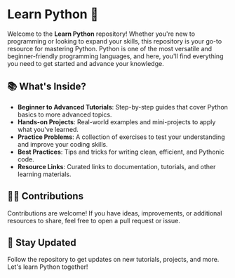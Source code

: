 # Learn Python 🐍

Welcome to the **Learn Python** repository! Whether you're new to programming or looking to expand your skills, this repository is your go-to resource for mastering Python. Python is one of the most versatile and beginner-friendly programming languages, and here, you'll find everything you need to get started and advance your knowledge.

## 📚 What's Inside?

- **Beginner to Advanced Tutorials**: Step-by-step guides that cover Python basics to more advanced topics.
- **Hands-on Projects**: Real-world examples and mini-projects to apply what you've learned.
- **Practice Problems**: A collection of exercises to test your understanding and improve your coding skills.
- **Best Practices**: Tips and tricks for writing clean, efficient, and Pythonic code.
- **Resource Links**: Curated links to documentation, tutorials, and other learning materials.
  
## 🧑‍💻 Contributions
Contributions are welcome! If you have ideas, improvements, or additional resources to share, feel free to open a pull request or issue.

## 📢 Stay Updated
Follow the repository to get updates on new tutorials, projects, and more. Let's learn Python together!

